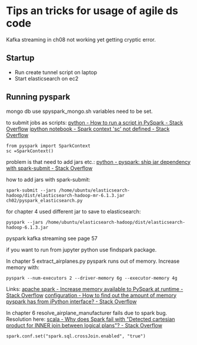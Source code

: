 # Tips an tricks for usage of agile ds code 

Kafka streaming in ch08 not working yet getting cryptic error. 

## Startup
* Run create tunnel script on laptop
* Start elasticsearch on ec2

## Running pyspark
mongo db use spyspark_mongo.sh variables need to be set.

to submit jobs as scripts:
[python - How to run a script in PySpark - Stack Overflow](https://stackoverflow.com/questions/40028919/how-to-run-a-script-in-pyspark)
[ipython notebook - Spark context 'sc' not defined - Stack Overflow](https://stackoverflow.com/questions/30763951/spark-context-sc-not-defined)
 ```
from pyspark import SparkContext
sc =SparkContext()
 ```
 problem is that need to add jars etc.:
 [python - pyspark: ship jar dependency with spark-submit - Stack Overflow](https://stackoverflow.com/questions/29433428/pyspark-ship-jar-dependency-with-spark-submit)
 
 how to add jars with spark-submit:

```
spark-submit --jars /home/ubuntu/elasticsearch-hadoop/dist/elasticsearch-hadoop-mr-6.1.3.jar ch02/pyspark_elasticsearch.py 
```
 
for chapter  4 used different jar to save to elasticsearch:

```
pyspark --jars /home/ubuntu/elasticsearch-hadoop/dist/elasticsearch-hadoop-6.1.3.jar
```
 
pyspark kafka streaming see page 57

if you want to run from jupyter python use findspark package.

In chapter 5 extract_airplanes.py pyspark runs out of memory. Increase memory with: 

```
pyspark --num-executors 2 --driver-memory 6g --executor-memory 4g
```

Links: [apache spark - Increase memory available to PySpark at runtime - Stack Overflow](https://stackoverflow.com/questions/31464727/increase-memory-available-to-pyspark-at-runtime)
[configuration - How to find out the amount of memory pyspark has from iPython interface? - Stack Overflow](https://stackoverflow.com/questions/29290573/how-to-find-out-the-amount-of-memory-pyspark-has-from-ipython-interface)

In chapter 6 resolve_airplane_manufacturer fails due to spark bug. Resolution here: [scala - Why does Spark fail with "Detected cartesian product for INNER join between logical plans"? - Stack Overflow](https://stackoverflow.com/questions/44762353/why-does-spark-fail-with-detected-cartesian-product-for-inner-join-between-logi) 

```
spark.conf.set("spark.sql.crossJoin.enabled", "true")
```
